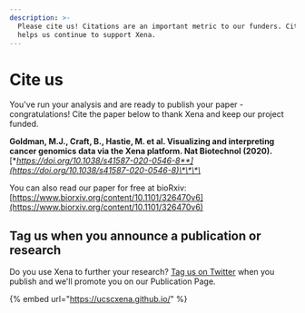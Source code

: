 ```yaml
---
description: >-
  Please cite us! Citations are an important metric to our funders. Citing us
  helps us continue to support Xena.
---
```


# Cite us

You've run your analysis and are ready to publish your paper - congratulations! Cite the paper below to thank Xena and keep our project funded.

**Goldman, M.J., Craft, B., Hastie, M. et al. Visualizing and interpreting cancer genomics data via the Xena platform. Nat Biotechnol \(2020\).** [**https://doi.org/10.1038/s41587-020-0546-8**](https://doi.org/10.1038/s41587-020-0546-8)\*\*\*\*

You can also read our paper for free at bioRxiv: [https://www.biorxiv.org/content/10.1101/326470v6](https://www.biorxiv.org/content/10.1101/326470v6)

## Tag us when you announce a publication or research

Do you use Xena to further your research? [Tag us on Twitter](https://twitter.com/UCSCXena) when you publish and we'll promote you on our Publication Page. 

{% embed url="https://ucscxena.github.io/" %}

### 

